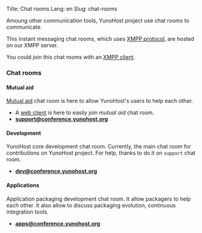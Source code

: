 Title: Chat rooms
Lang: en
Slug: chat-rooms

Amoung other communication tools, YunoHost project use chat rooms to communicate.

This instant messaging chat rooms, which uses [XMPP protocol](XMPP_en), are hosted on our XMPP server.

You could join this chat rooms with an [XMPP client](https://en.wikipedia.org/wiki/Comparison_of_instant_messaging_clients#XMPP-related_features).

### Chat rooms
#### Mutual aid
[Mutual aid](support_en) chat room is here to allow YunoHost's users to help each other.

- A [web client](https://chat.yunohost.org) is here to easily join _mutual aid_ chat room.
- **[support@conference.yunohost.org](xmpp:support@conference.yunohost.org?join)**

#### Development
YunoHost core development chat room. Currently, the main chat room for contributions on YunoHost project.
For help, thanks to do it on `support` chat room.
- **[dev@conference.yunohost.org](xmpp:dev@conference.yunohost.org?join)**

#### Applications
Application packaging development chat room. It allow packagers to help each other.
It also allow to discuss packaging evolution, continuous integration tools.
- **[apps@conference.yunohost.org](xmpp:apps@conference.yunohost.org?join)**
